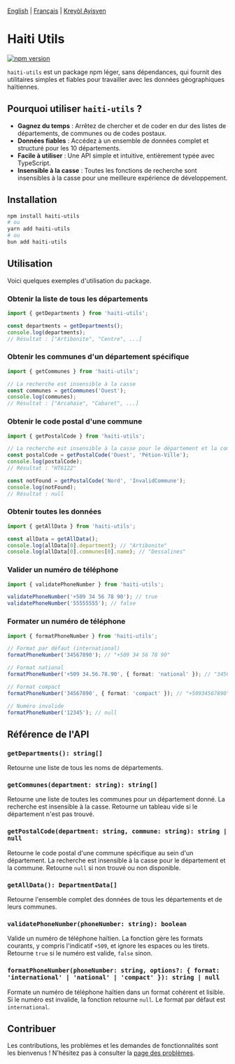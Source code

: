[English](./README.md) | [Français](./README.fr.md) | [Kreyòl Ayisyen](./README.ht.md)

# Haiti Utils

[![npm version](https://img.shields.io/npm/v/@dolphfi_/haiti-utils.svg)](https://www.npmjs.com/package/@dolphfi_/haiti-utils)

`haiti-utils` est un package npm léger, sans dépendances, qui fournit des utilitaires simples et fiables pour travailler avec les données géographiques haïtiennes.

## Pourquoi utiliser `haiti-utils` ?

- **Gagnez du temps** : Arrêtez de chercher et de coder en dur des listes de départements, de communes ou de codes postaux.
- **Données fiables** : Accédez à un ensemble de données complet et structuré pour les 10 départements.
- **Facile à utiliser** : Une API simple et intuitive, entièrement typée avec TypeScript.
- **Insensible à la casse** : Toutes les fonctions de recherche sont insensibles à la casse pour une meilleure expérience de développement.

## Installation

```bash
npm install haiti-utils
# ou
yarn add haiti-utils
# ou
bun add haiti-utils
```

## Utilisation

Voici quelques exemples d'utilisation du package.

### Obtenir la liste de tous les départements

```typescript
import { getDepartments } from 'haiti-utils';

const departments = getDepartments();
console.log(departments);
// Résultat : ["Artibonite", "Centre", ...]
```

### Obtenir les communes d'un département spécifique

```typescript
import { getCommunes } from 'haiti-utils';

// La recherche est insensible à la casse
const communes = getCommunes('Ouest'); 
console.log(communes);
// Résultat : ["Arcahaie", "Cabaret", ...]
```

### Obtenir le code postal d'une commune

```typescript
import { getPostalCode } from 'haiti-utils';

// La recherche est insensible à la casse pour le département et la commune
const postalCode = getPostalCode('Ouest', 'Pétion-Ville');
console.log(postalCode);
// Résultat : "HT6122"

const notFound = getPostalCode('Nord', 'InvalidCommune');
console.log(notFound);
// Résultat : null
```

### Obtenir toutes les données

```typescript
import { getAllData } from 'haiti-utils';

const allData = getAllData();
console.log(allData[0].department); // "Artibonite"
console.log(allData[0].communes[0].name); // "Dessalines"
```

### Valider un numéro de téléphone

```typescript
import { validatePhoneNumber } from 'haiti-utils';

validatePhoneNumber('+509 34 56 78 90'); // true
validatePhoneNumber('55555555'); // false
```

### Formater un numéro de téléphone

```typescript
import { formatPhoneNumber } from 'haiti-utils';

// Format par défaut (international)
formatPhoneNumber('34567890'); // "+509 34 56 78 90"

// Format national
formatPhoneNumber('+509 34.56.78.90', { format: 'national' }); // "3456-7890"

// Format compact
formatPhoneNumber('34567890', { format: 'compact' }); // "+50934567890"

// Numéro invalide
formatPhoneNumber('12345'); // null
```

## Référence de l'API

### `getDepartments(): string[]`

Retourne une liste de tous les noms de départements.

### `getCommunes(department: string): string[]`

Retourne une liste de toutes les communes pour un département donné. La recherche est insensible à la casse. Retourne un tableau vide si le département n'est pas trouvé.

### `getPostalCode(department: string, commune: string): string | null`

Retourne le code postal d'une commune spécifique au sein d'un département. La recherche est insensible à la casse pour le département et la commune. Retourne `null` si non trouvé ou non disponible.

### `getAllData(): DepartmentData[]`

Retourne l'ensemble complet des données de tous les départements et de leurs communes.

### `validatePhoneNumber(phoneNumber: string): boolean`

Valide un numéro de téléphone haïtien. La fonction gère les formats courants, y compris l'indicatif `+509`, et ignore les espaces ou les tirets. Retourne `true` si le numéro est valide, `false` sinon.

### `formatPhoneNumber(phoneNumber: string, options?: { format: 'international' | 'national' | 'compact' }): string | null`

Formate un numéro de téléphone haïtien dans un format cohérent et lisible. Si le numéro est invalide, la fonction retourne `null`. Le format par défaut est `international`.

## Contribuer

Les contributions, les problèmes et les demandes de fonctionnalités sont les bienvenus ! N'hésitez pas à consulter la [page des problèmes](https://github.com/dolphfi/haiti-utils/issues).
